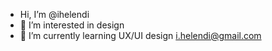 - Hi, I’m @ihelendi
- 👀 I’m interested in design
- 🌱 I’m currently learning UX/UI design
i.helendi@gmail.com

<!---
ihelendi/ihelendi is a ✨ special ✨ repository because its `README.md` (this file) appears on your GitHub profile.
You can click the Preview link to take a look at your changes.
--->
